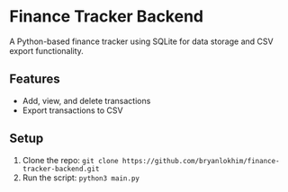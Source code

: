 # Finance Tracker Backend
A Python-based finance tracker using SQLite for data storage and CSV export functionality.
## Features
- Add, view, and delete transactions
- Export transactions to CSV
## Setup
1. Clone the repo: `git clone https://github.com/bryanlokhim/finance-tracker-backend.git`
2. Run the script: `python3 main.py`
